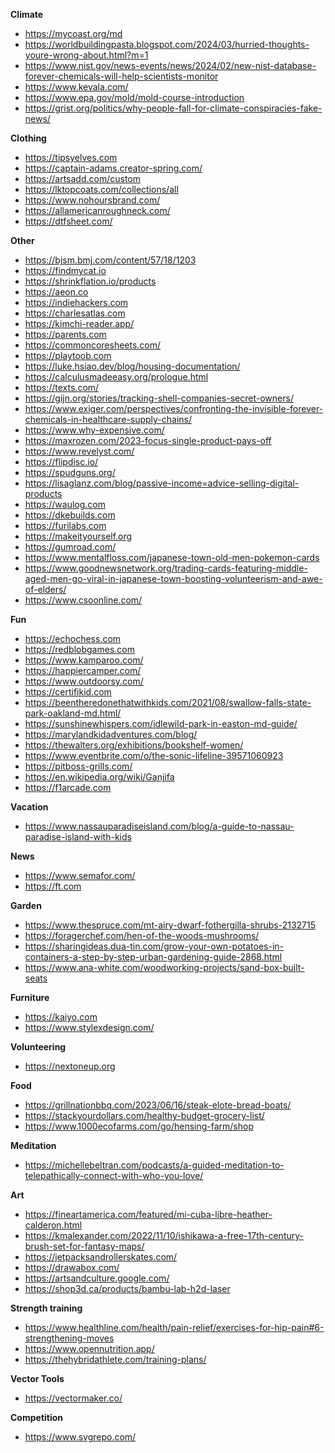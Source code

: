 **Climate**
* https://mycoast.org/md
* https://worldbuildingpasta.blogspot.com/2024/03/hurried-thoughts-youre-wrong-about.html?m=1
* https://www.nist.gov/news-events/news/2024/02/new-nist-database-forever-chemicals-will-help-scientists-monitor
* https://www.kevala.com/
* https://www.epa.gov/mold/mold-course-introduction
* https://grist.org/politics/why-people-fall-for-climate-conspiracies-fake-news/

**Clothing**
* https://tipsyelves.com
* https://captain-adams.creator-spring.com/
* https://artsadd.com/custom
* https://lktopcoats.com/collections/all
* https://www.nohoursbrand.com/
* https://allamericanroughneck.com/
* https://dtfsheet.com/

**Other**
* https://bjsm.bmj.com/content/57/18/1203
* https://findmycat.io
* https://shrinkflation.io/products
* https://aeon.co
* https://indiehackers.com
* https://charlesatlas.com
* https://kimchi-reader.app/
* https://parents.com
* https://commoncoresheets.com/
* https://playtoob.com
* https://luke.hsiao.dev/blog/housing-documentation/
* https://calculusmadeeasy.org/prologue.html
* https://texts.com/
* https://gijn.org/stories/tracking-shell-companies-secret-owners/
* https://www.exiger.com/perspectives/confronting-the-invisible-forever-chemicals-in-healthcare-supply-chains/
* https://www.why-expensive.com/
* https://maxrozen.com/2023-focus-single-product-pays-off
* https://www.revelyst.com/
* https://flipdisc.io/
* https://spudguns.org/
* https://lisaglanz.com/blog/passive-income=advice-selling-digital-products
* https://waulog.com
* https://dkebuilds.com
* https://furilabs.com
* https://makeityourself.org
* https://gumroad.com/
* https://www.mentalfloss.com/japanese-town-old-men-pokemon-cards
* https://www.goodnewsnetwork.org/trading-cards-featuring-middle-aged-men-go-viral-in-japanese-town-boosting-volunteerism-and-awe-of-elders/
* https://www.csoonline.com/

**Fun**
* https://echochess.com
* https://redblobgames.com
* https://www.kamparoo.com/
* https://happiercamper.com/
* https://www.outdoorsy.com/
* https://certifikid.com
* https://beentheredonethatwithkids.com/2021/08/swallow-falls-state-park-oakland-md.html/
* https://sunshinewhispers.com/idlewild-park-in-easton-md-guide/
* https://marylandkidadventures.com/blog/
* https://thewalters.org/exhibitions/bookshelf-women/
* https://www.eventbrite.com/o/the-sonic-lifeline-39571060923
* https://pitboss-grills.com/
* https://en.wikipedia.org/wiki/Ganjifa
* https://f1arcade.com

**Vacation**
* https://www.nassauparadiseisland.com/blog/a-guide-to-nassau-paradise-island-with-kids

**News**
* https://www.semafor.com/
* https://ft.com

**Garden**
* https://www.thespruce.com/mt-airy-dwarf-fothergilla-shrubs-2132715
* https://foragerchef.com/hen-of-the-woods-mushrooms/
* https://sharingideas.dua-tin.com/grow-your-own-potatoes-in-containers-a-step-by-step-urban-gardening-guide-2868.html
* https://www.ana-white.com/woodworking-projects/sand-box-built-seats

**Furniture**
* https://kaiyo.com
* https://www.stylexdesign.com/

**Volunteering**
* https://nextoneup.org

**Food**
* https://grillnationbbq.com/2023/06/16/steak-elote-bread-boats/
* https://stackyourdollars.com/healthy-budget-grocery-list/
* https://www.1000ecofarms.com/go/hensing-farm/shop

**Meditation**
* https://michellebeltran.com/podcasts/a-guided-meditation-to-telepathically-connect-with-who-you-love/

**Art**
* https://fineartamerica.com/featured/mi-cuba-libre-heather-calderon.html
* https://kmalexander.com/2022/11/10/ishikawa-a-free-17th-century-brush-set-for-fantasy-maps/
* https://jetpacksandrollerskates.com/
* https://drawabox.com/
* https://artsandculture.google.com/
* https://shop3d.ca/products/bambu-lab-h2d-laser

**Strength training**
* https://www.healthline.com/health/pain-relief/exercises-for-hip-pain#6-strengthening-moves
* https://www.opennutrition.app/
* https://thehybridathlete.com/training-plans/

**Vector Tools**
* https://vectormaker.co/

**Competition**
* https://www.svgrepo.com/

